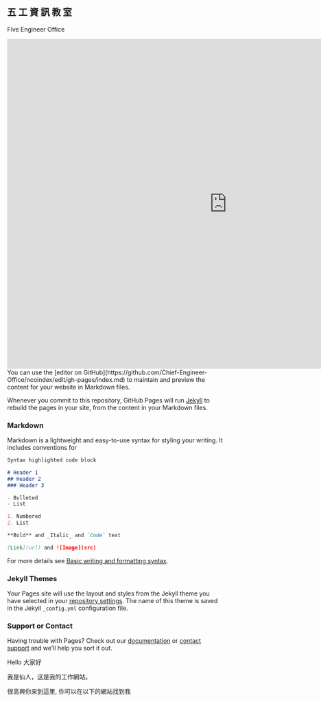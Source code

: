 ## 五 工 資 訊 教 室
Five Engineer Office
<iframe src="https://calendar.google.com/calendar/embed?title=%E6%96%B0%E5%B7%A5%E8%99%95%E8%A1%8C%E4%BA%8B%E6%9B%86&amp;mode=WEEK&amp;height=600&amp;wkst=2&amp;bgcolor=%23FFFFFF&amp;src=ncotaipei.public%40gmail.com&amp;color=%23125A12&amp;src=9sbivfc8ac5sec9kao2ccnspu0%40group.calendar.google.com&amp;color=%2342104A&amp;src=ncotaipei.sec%40gmail.com&amp;color=%23B1440E&amp;src=1p0uqnhbvqrc0foihoep4h22hk%40group.calendar.google.com&amp;color=%231B887A&amp;ctz=Asia%2FTaipei" style="border-width:0" width="1024" height="768" frameborder="0" scrolling="no"></iframe>
You can use the [editor on GitHub](https://github.com/Chief-Engineer-Office/ncoindex/edit/gh-pages/index.md) to maintain and preview the content for your website in Markdown files.

Whenever you commit to this repository, GitHub Pages will run [Jekyll](https://jekyllrb.com/) to rebuild the pages in your site, from the content in your Markdown files.

### Markdown

Markdown is a lightweight and easy-to-use syntax for styling your writing. It includes conventions for

```markdown
Syntax highlighted code block

# Header 1
## Header 2
### Header 3

- Bulleted
- List

1. Numbered
2. List

**Bold** and _Italic_ and `Code` text

[Link](url) and ![Image](src)
```

For more details see [Basic writing and formatting syntax](https://docs.github.com/en/github/writing-on-github/getting-started-with-writing-and-formatting-on-github/basic-writing-and-formatting-syntax).

### Jekyll Themes

Your Pages site will use the layout and styles from the Jekyll theme you have selected in your [repository settings](https://github.com/Chief-Engineer-Office/ncoindex/settings/pages). The name of this theme is saved in the Jekyll `_config.yml` configuration file.

### Support or Contact

Having trouble with Pages? Check out our [documentation](https://docs.github.com/categories/github-pages-basics/) or [contact support](https://support.github.com/contact) and we’ll help you sort it out.

<p>Hello 大家好</p> <p>我是仙人，这是我的工作網站。 </p> <p>很高興你来到這里, 你可以在以下的網站找到我</p>
<script>(function(d, s, id) {var js, timetacojs = d.getElementsByTagName(s)[0];if (d.getElementById(id)) return;js = d.createElement(s); js.id = id;js.src ='https://www.timetaco.com/static/js/embed.js';timetacojs.parentNode.insertBefore(js, timetacojs);}(document, 'script', 'timetaco-jssdk'));</script><div class='timetaco-list' data-timetacoid='cskxdd'></div>

